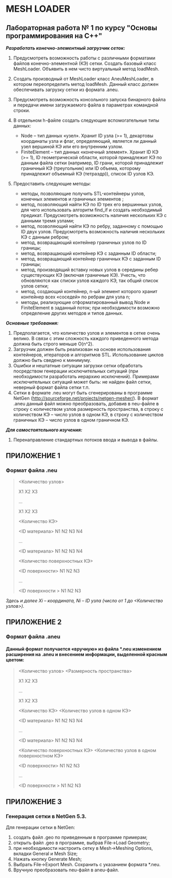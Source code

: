 # MESH LOADER
## Лабораторная работа № 1 по курсу "Основы программирования на C++"

__*Разработать конечно-элементный загрузчик сеток:*__

1. Предусмотреть возможность работы с различными форматами файлов конечно-элементной (КЭ) сетки. Создать базовый класс MeshLoader. Объявить в нем чисто виртуальный метод loadMesh.

2. Создать производный от MeshLoader класс AneuMeshLoader, в котором переопределить метод loadMesh. Данный класс должен обеспечивать загрузку сетки из формата .aneu.

3. Предусмотреть возможность консольного запуска бинарного файла и передачи имени загружаемого файла в параметрах командной строки.

4. В отдельном h-файле создать следующие вспомогательные типы данных:
   - Node – тип данных «узел». Хранит ID узла (>= 1), декартовы координаты узла и флаг, определяющий, является ли данный узел вершиной КЭ или его внутренним узлом.
   - FiniteElement – тип данных «конечный элемент». Хранит ID КЭ (>= 1), ID геометрической области, которой принадлежит КЭ по данным файла сетки (например, ID грани, которой принадлежит граничный КЭ (треугольник) или ID объема, которому принадлежит объемный КЭ (тетраэдр)), список ID узлов КЭ.

5. Предоставить следующие методы:
   - методы, позволяющие получить STL-контейнеры узлов, конечных элементов и граничных элементов ;
   - метод, позволяющий найти КЭ по ID трех его вершинных узлов, для чего использовать алгоритм find_if и создать необходимый предикат. Предусмотреть возможность наличия нескольких КЭ с данными тремя узлами;
   - метод, позволяющий найти КЭ по ребру, заданному с помощью ID двух узлов. Предусмотреть возможность наличия нескольких КЭ с данным ребром;
   - метод, возвращающий контейнер граничных узлов по ID границы;
   - метод, возвращающий контейнер КЭ с заданным ID области;
   - метод, возвращающий контейнер граничных КЭ с заданным ID границы;
   - метод, производящий вставку новых узлов в середины ребер существующих КЭ (включая граничные КЭ). Учесть, что обновляются как списки узлов каждого КЭ, так общий список узлов сетки;
   - метод, создающий контейнер, n-ый элемент которого хранит контейнер всех «соседей» по ребрам для узла n;
   - методы, реализующие отформатированный вывод Node и FiniteElement в заданный поток;
при необходимости возможно определение других методов и типов данных.

__*Основные требования:*__

1. Предполагается, что количество узлов и элементов в сетке очень велико. В связи с этим сложность каждого приведенного метода должна быть строго меньше O(n^2).
2. Загрузчик должен быть реализован на основе использования контейнеров, итераторов и алгоритмов STL. Использование циклов должно быть сведено к минимуму.
3. Ошибки и нештатные ситуации загрузки сетки обработать посредством генерации исключительных ситуаций (при необходимости разработать иерархию исключений). Примерами исключительных ситуаций может быть: не найден файл сетки, неверный формат файла сетки т.п.
4. Сетки в формате .neu могут быть сгенерированы в программе NetGen (http://sourceforge.net/projects/netgen-mesher/). В формат .aneu данный файл можно преобразовать, добавив в neu-файле в строку с количеством узлов размерность пространства, в строку с количеством КЭ – число узлов в одном КЭ, в строку с количеством граничных КЭ – число узлов в одном граничном КЭ.

__*Для самостоятельного изучения:*__
1. Перенаправление стандартных потоков ввода и вывода в файлы.

## ПРИЛОЖЕНИЕ 1

### Формат файла .neu

> <Количество узлов>
> 
> X1 X2 X3
> 
> …
> 
> X1 X2 X3
> 
> <Количество КЭ>
> 
> <ID материала> N1 N2 N3 N4
> 
> …
> 
> <ID материала> N1 N2 N3 N4
> 
> <Количество поверхностных КЭ>
> 
> <ID поверхности> N1 N2 N3
> 
> …
> 
> <ID поверхности > N1 N2 N3
> 

*Здесь и далее Xi – координата, Ni – ID узла (число от 1 до <Количество узлов>).*

## ПРИЛОЖЕНИЕ 2

### Формат файла .aneu

#### Данный формат получается «вручную» из файла *.neu изменением расширения на .aneu и внесением информации, выделенной красным цветом:

> <Количество узлов> <Размерность пространства>
> 
> X1 X2 X3
> 
> …
> 
> X1 X2 X3
> 
> <Количество КЭ> <Количество узлов в одном КЭ>
> 
> <ID материала> N1 N2 N3 N4
> 
> …
> 
> <ID материала> N1 N2 N3 N4
> 
> <Количество поверхностных КЭ> <Количество узлов в одном поверхностном КЭ>
> 
> <ID поверхности> N1 N2 N3
> 
> …
> 
> <ID поверхности > N1 N2 N3


## ПРИЛОЖЕНИЕ 3

### Генерация сетки в NetGen 5.3.

Для генерации сетки в NetGen:
1. создать файл .geo по приведенным в программе примерам;
2. открыть файл .geo в программе, выбрав File->Load Geometry;
3. при необходимости настроить сетку в Mesh->Meshing Options, вкладки General и Mesh Size;
4. Нажать кнопку Generate Mesh;
5. Выбрать File->Export Mesh. Сохранить с указанием формата *.neu.
6. Вручную преобразовать neu-файл в aneu-файл.